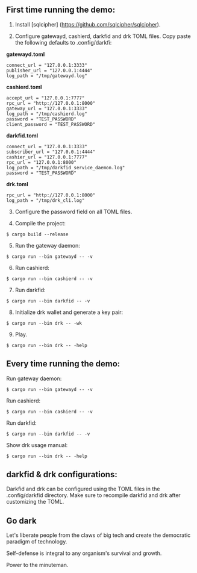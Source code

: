 ## First time running the demo:

1. Install [sqlcipher] (https://github.com/sqlcipher/sqlcipher).

2. Configure gatewayd, cashierd, darkfid and drk TOML files. Copy paste the following defaults to .config/darkfi:

**gatewayd.toml**

```
connect_url = "127.0.0.1:3333"
publisher_url = "127.0.0.1:4444"
log_path = "/tmp/gatewayd.log"	

```

**cashierd.toml**

```
accept_url = "127.0.0.1:7777"
rpc_url = "http://127.0.0.1:8000"
gateway_url = "127.0.0.1:3333"
log_path = "/tmp/cashierd.log"
password = "TEST_PASSWORD"
client_password = "TEST_PASSWORD"

```

**darkfid.toml**

```
connect_url = "127.0.0.1:3333"
subscriber_url = "127.0.0.1:4444"
cashier_url = "127.0.0.1:7777"
rpc_url = "127.0.0.1:8000"
log_path = "/tmp/darkfid_service_daemon.log"
password = "TEST_PASSWORD"

```

**drk.toml**

```
rpc_url = "http://127.0.0.1:8000"
log_path = "/tmp/drk_cli.log"

```

3. Configure the password field on all TOML files.

4. Compile the project:

```console
$ cargo build --release
```

5. Run the gateway daemon:

```console
$ cargo run --bin gatewayd -- -v
```

6. Run cashierd:

```console
$ cargo run --bin cashierd -- -v
```

7. Run darkfid:

```console
$ cargo run --bin darkfid -- -v
```

8. Initialize drk wallet and generate a key pair:

```console
$ cargo run --bin drk -- -wk 
```

9. Play.

```console
$ cargo run --bin drk -- -help
```

## Every time running the demo:

Run gateway daemon:

```console
$ cargo run --bin gatewayd -- -v
```

Run cashierd:

```console
$ cargo run --bin cashierd -- -v
```

Run darkfid:

```console
$ cargo run --bin darkfid -- -v
```

Show drk usage manual:

```console
$ cargo run --bin drk -- -help
```

## darkfid & drk configurations:

Darkfid and drk can be configured using the TOML files in the .config/darkfid directory. Make sure to recompile darkfid and drk after customizing the TOML.

## Go dark

Let's liberate people from the claws of big tech and create the democratic paradigm of technology.

Self-defense is integral to any organism's survival and growth.

Power to the minuteman.

